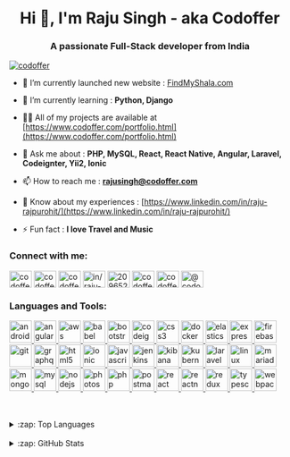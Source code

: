 <h1 align="center">Hi 👋, I'm Raju Singh - aka Codoffer</h1>
<h3 align="center">A passionate Full-Stack developer from India</h3>

<p align="left"> <a href="https://twitter.com/codoffer" target="blank"><img src="https://img.shields.io/twitter/follow/codoffer?logo=twitter&style=for-the-badge" alt="codoffer" /></a> </p>

- 🔭 I’m currently launched new website : [FindMyShala.com](https://findmyshala.com)

- 🌱 I’m currently learning : **Python, Django**

- 👨‍💻 All of my projects are available at [https://www.codoffer.com/portfolio.html](https://www.codoffer.com/portfolio.html)

- 💬 Ask me about : **PHP, MySQL, React, React Native, Angular, Laravel, Codeignter, Yii2, Ionic**

- 📫 How to reach me : **rajusingh@codoffer.com**

- 📄 Know about my experiences : [https://www.linkedin.com/in/raju-rajpurohit/](https://www.linkedin.com/in/raju-rajpurohit/)

- ⚡ Fun fact : **I love Travel and Music**

<h3 align="left">Connect with me:</h3>
<p align="left">
<a href="https://codepen.io/codoffer" target="blank"><img align="center" src="https://cdn.jsdelivr.net/npm/simple-icons@3.0.1/icons/codepen.svg" alt="codoffer" height="30" width="40" /></a>
<a href="https://dev.to/codoffer" target="blank"><img align="center" src="https://cdn.jsdelivr.net/npm/simple-icons@3.0.1/icons/dev-dot-to.svg" alt="codoffer" height="30" width="40" /></a>
<a href="https://twitter.com/codoffer" target="blank"><img align="center" src="https://cdn.jsdelivr.net/npm/simple-icons@3.0.1/icons/twitter.svg" alt="codoffer" height="30" width="40" /></a>
<a href="https://linkedin.com/in/in/raju-rajpurohit" target="blank"><img align="center" src="https://cdn.jsdelivr.net/npm/simple-icons@3.0.1/icons/linkedin.svg" alt="in/raju-rajpurohit" height="30" width="40" /></a>
<a href="https://stackoverflow.com/users/2096529" target="blank"><img align="center" src="https://cdn.jsdelivr.net/npm/simple-icons@3.0.1/icons/stackoverflow.svg" alt="2096529" height="30" width="40" /></a>
<a href="https://fb.com/codoffer" target="blank"><img align="center" src="https://cdn.jsdelivr.net/npm/simple-icons@3.0.1/icons/facebook.svg" alt="codoffer" height="30" width="40" /></a>
<a href="https://instagram.com/codoffer.infotech" target="blank"><img align="center" src="https://cdn.jsdelivr.net/npm/simple-icons@3.0.1/icons/instagram.svg" alt="codoffer.infotech" height="30" width="40" /></a>
<a href="https://medium.com/@codoffer" target="blank"><img align="center" src="https://cdn.jsdelivr.net/npm/simple-icons@3.0.1/icons/medium.svg" alt="@codoffer" height="30" width="40" /></a>
</p>

<h3 align="left">Languages and Tools:</h3>
<p align="left"> <a href="https://developer.android.com" target="_blank"> <img src="https://devicons.github.io/devicon/devicon.git/icons/android/android-original-wordmark.svg" alt="android" width="40" height="40"/> </a> <a href="https://angular.io" target="_blank"> <img src="https://devicons.github.io/devicon/devicon.git/icons/angularjs/angularjs-original.svg" alt="angularjs" width="40" height="40"/> </a> <a href="https://aws.amazon.com" target="_blank"> <img src="https://devicons.github.io/devicon/devicon.git/icons/amazonwebservices/amazonwebservices-original-wordmark.svg" alt="aws" width="40" height="40"/> </a> <a href="https://babeljs.io/" target="_blank"> <img src="https://www.vectorlogo.zone/logos/babeljs/babeljs-icon.svg" alt="babel" width="40" height="40"/> </a> <a href="https://getbootstrap.com" target="_blank"> <img src="https://devicons.github.io/devicon/devicon.git/icons/bootstrap/bootstrap-plain.svg" alt="bootstrap" width="40" height="40"/> </a> <a href="https://codeigniter.com" target="_blank"> <img src="https://cdn.worldvectorlogo.com/logos/codeigniter.svg" alt="codeigniter" width="40" height="40"/> </a> <a href="https://www.w3schools.com/css/" target="_blank"> <img src="https://devicons.github.io/devicon/devicon.git/icons/css3/css3-original-wordmark.svg" alt="css3" width="40" height="40"/> </a> <a href="https://www.docker.com/" target="_blank"> <img src="https://devicons.github.io/devicon/devicon.git/icons/docker/docker-original-wordmark.svg" alt="docker" width="40" height="40"/> </a> <a href="https://www.elastic.co" target="_blank"> <img src="https://www.vectorlogo.zone/logos/elastic/elastic-icon.svg" alt="elasticsearch" width="40" height="40"/> </a> <a href="https://expressjs.com" target="_blank"> <img src="https://devicons.github.io/devicon/devicon.git/icons/express/express-original-wordmark.svg" alt="express" width="40" height="40"/> </a> <a href="https://firebase.google.com/" target="_blank"> <img src="https://www.vectorlogo.zone/logos/firebase/firebase-icon.svg" alt="firebase" width="40" height="40"/> </a> <a href="https://git-scm.com/" target="_blank"> <img src="https://www.vectorlogo.zone/logos/git-scm/git-scm-icon.svg" alt="git" width="40" height="40"/> </a> <a href="https://graphql.org" target="_blank"> <img src="https://www.vectorlogo.zone/logos/graphql/graphql-icon.svg" alt="graphql" width="40" height="40"/> </a> <a href="https://www.w3.org/html/" target="_blank"> <img src="https://devicons.github.io/devicon/devicon.git/icons/html5/html5-original-wordmark.svg" alt="html5" width="40" height="40"/> </a> <a href="https://ionicframework.com" target="_blank"> <img src="https://upload.wikimedia.org/wikipedia/commons/d/d1/Ionic_Logo.svg" alt="ionic" width="40" height="40"/> </a> <a href="https://developer.mozilla.org/en-US/docs/Web/JavaScript" target="_blank"> <img src="https://devicons.github.io/devicon/devicon.git/icons/javascript/javascript-original.svg" alt="javascript" width="40" height="40"/> </a> <a href="https://www.jenkins.io" target="_blank"> <img src="https://www.vectorlogo.zone/logos/jenkins/jenkins-icon.svg" alt="jenkins" width="40" height="40"/> </a> <a href="https://www.elastic.co/kibana" target="_blank"> <img src="https://www.vectorlogo.zone/logos/elasticco_kibana/elasticco_kibana-icon.svg" alt="kibana" width="40" height="40"/> </a> <a href="https://kubernetes.io" target="_blank"> <img src="https://www.vectorlogo.zone/logos/kubernetes/kubernetes-icon.svg" alt="kubernetes" width="40" height="40"/> </a> <a href="https://laravel.com/" target="_blank"> <img src="https://devicons.github.io/devicon/devicon.git/icons/laravel/laravel-plain-wordmark.svg" alt="laravel" width="40" height="40"/> </a> <a href="https://www.linux.org/" target="_blank"> <img src="https://devicons.github.io/devicon/devicon.git/icons/linux/linux-original.svg" alt="linux" width="40" height="40"/> </a> <a href="https://mariadb.org/" target="_blank"> <img src="https://www.vectorlogo.zone/logos/mariadb/mariadb-icon.svg" alt="mariadb" width="40" height="40"/> </a> <a href="https://www.mongodb.com/" target="_blank"> <img src="https://devicons.github.io/devicon/devicon.git/icons/mongodb/mongodb-original-wordmark.svg" alt="mongodb" width="40" height="40"/> </a> <a href="https://www.mysql.com/" target="_blank"> <img src="https://devicons.github.io/devicon/devicon.git/icons/mysql/mysql-original-wordmark.svg" alt="mysql" width="40" height="40"/> </a> <a href="https://nodejs.org" target="_blank"> <img src="https://devicons.github.io/devicon/devicon.git/icons/nodejs/nodejs-original-wordmark.svg" alt="nodejs" width="40" height="40"/> </a> <a href="https://www.photoshop.com/en" target="_blank"> <img src="https://devicons.github.io/devicon/devicon.git/icons/photoshop/photoshop-plain.svg" alt="photoshop" width="40" height="40"/> </a> <a href="https://www.php.net" target="_blank"> <img src="https://devicons.github.io/devicon/devicon.git/icons/php/php-original.svg" alt="php" width="40" height="40"/> </a> <a href="https://postman.com" target="_blank"> <img src="https://www.vectorlogo.zone/logos/getpostman/getpostman-icon.svg" alt="postman" width="40" height="40"/> </a> <a href="https://reactjs.org/" target="_blank"> <img src="https://devicons.github.io/devicon/devicon.git/icons/react/react-original-wordmark.svg" alt="react" width="40" height="40"/> </a> <a href="https://reactnative.dev/" target="_blank"> <img src="https://reactnative.dev/img/header_logo.svg" alt="reactnative" width="40" height="40"/> </a> <a href="https://redux.js.org" target="_blank"> <img src="https://devicons.github.io/devicon/devicon.git/icons/redux/redux-original.svg" alt="redux" width="40" height="40"/> </a> <a href="https://www.typescriptlang.org/" target="_blank"> <img src="https://devicons.github.io/devicon/devicon.git/icons/typescript/typescript-original.svg" alt="typescript" width="40" height="40"/> </a> <a href="https://webpack.js.org" target="_blank"> <img src="https://devicons.github.io/devicon/devicon.git/icons/webpack/webpack-original.svg" alt="webpack" width="40" height="40"/> </a> </p>

<br/>
<br/>

<details>
  <summary>:zap: Top Languages</summary>
<p><img align="left" src="https://github-readme-stats.vercel.app/api/top-langs?username=codoffer&show_icons=true&locale=en&layout=compact" alt="codoffer" /></p>
</details>
<br/>
<details>
  <summary>:zap: GitHub Stats</summary>
<p>&nbsp;<img align="center" src="https://github-readme-stats.vercel.app/api?username=codoffer&show_icons=true&locale=en" alt="codoffer" /></p>
</details>

[website]: https://www.codoffer.com